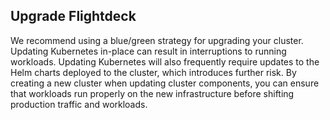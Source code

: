 ## Upgrade Flightdeck

We recommend using a blue/green strategy for upgrading your cluster.
Updating Kubernetes in-place can result in interruptions to running
workloads. Updating Kubernetes will also frequently require updates to
the Helm charts deployed to the cluster, which introduces further risk.
By creating a new cluster when updating cluster components, you can
ensure that workloads run properly on the new infrastructure before
shifting production traffic and workloads.

<div class="plugin_pagetree">

</div>
